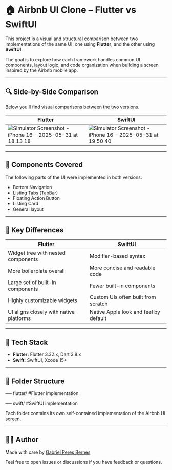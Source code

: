 # 🏠 Airbnb UI Clone – Flutter vs SwiftUI

This project is a visual and structural comparison between two implementations of the same UI: one using **Flutter**, and the other using **SwiftUI**.

The goal is to explore how each framework handles common UI components, layout logic, and code organization when building a screen inspired by the Airbnb mobile app.

---

## 🔍 Side-by-Side Comparison

Below you'll find visual comparisons between the two versions.

| Flutter | SwiftUI |
|--------|--------|
| ![Simulator Screenshot - iPhone 16 - 2025-05-31 at 18 13 18](https://github.com/user-attachments/assets/0f66a912-8153-4451-b8f1-275354ebe3ad) | ![Simulator Screenshot - iPhone 16 - 2025-05-31 at 19 50 40](https://github.com/user-attachments/assets/efca117c-ff8e-4b6f-858e-d41103124b0a) |

---

## 🧱 Components Covered

The following parts of the UI were implemented in both versions:

- Bottom Navigation
- Listing Tabs (TabBar)
- Floating Action Button
- Listing Card
- General layout

---

## 🧠 Key Differences

| Flutter | SwiftUI |
|--------|---------|
| Widget tree with nested components | Modifier-based syntax |
| More boilerplate overall | More concise and readable code |
| Large set of built-in components | Fewer built-in components |
| Highly customizable widgets | Custom UIs often built from scratch |
| UI aligns closely with native platforms | Native Apple look and feel by default |

---

## 🚀 Tech Stack

- **Flutter:** Flutter 3.32.x, Dart 3.8.x
- **Swift:** SwiftUI, Xcode 15+

---

## 📂 Folder Structure
── flutter/ #Flutter implementation

── swift/ #SwiftUI implementation

Each folder contains its own self-contained implementation of the Airbnb UI screen.

---

## 🙋‍♂️ Author

Made with care by [Gabriel Peres Bernes](https://www.linkedin.com/in/gabrielperesbernes)

Feel free to open issues or discussions if you have feedback or questions.
